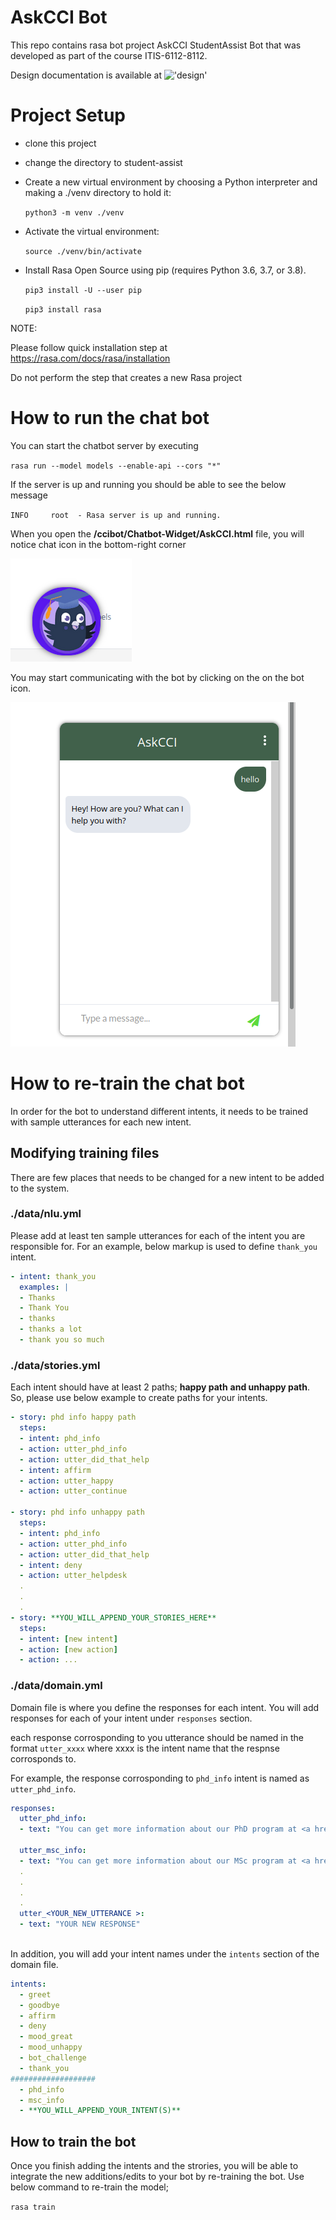 # AskCCI Bot
This repo contains rasa bot project AskCCI StudentAssist Bot that was developed as part of the course ITIS-6112-8112.

Design documentation is available at !['design'](https://docs.google.com/document/d/1saYj5444O-YRcWeuIh9C38ucAxf4pyq5ainBT8tfWe4/edit?usp=sharing)

# Project Setup
- clone this project
- change the directory to student-assist


- Create a new virtual environment by choosing a Python interpreter and making a ./venv directory to hold it:
  
  `python3 -m venv ./venv`

- Activate the virtual environment:
  
  `source ./venv/bin/activate`

- Install Rasa Open Source using pip (requires Python 3.6, 3.7, or 3.8).
  
  `pip3 install -U --user pip`
  
  `pip3 install rasa`

NOTE:

Please follow quick installation step at https://rasa.com/docs/rasa/installation

Do not perform the step that creates a new Rasa project

# How to run the chat bot
You can start the chatbot server by executing

  `rasa run --model models --enable-api --cors "*"`

If the server is up and running you should be able to see the below message

  `INFO     root  - Rasa server is up and running.`

When you open the **/ccibot/Chatbot-Widget/AskCCI.html** file, you will notice chat icon in the bottom-right corner

![bot icon](bot-icon.png)

You may start communicating with the bot by clicking on the on the bot icon.

![chat](chat-window.png)

# How to re-train the chat bot

In order for the bot to understand different intents, it needs to be trained with sample utterances for each new intent.

## Modifying training files
There are few places that needs to be changed for a new intent to be added to the system.

### ./data/nlu.yml

Please add at least ten sample utterances for each of the intent you are responsible for. For an example, below markup is used to define `thank_you` intent. 

  ```yml
  - intent: thank_you
    examples: |
    - Thanks
    - Thank You
    - thanks
    - thanks a lot 
    - thank you so much
  ```

### ./data/stories.yml

Each intent should have at least 2 paths; **happy path** **and unhappy path**. So, please use below example to create paths for your intents.

```yml
- story: phd info happy path
  steps:
  - intent: phd_info
  - action: utter_phd_info
  - action: utter_did_that_help
  - intent: affirm
  - action: utter_happy
  - action: utter_continue

- story: phd info unhappy path
  steps:
  - intent: phd_info
  - action: utter_phd_info
  - action: utter_did_that_help
  - intent: deny
  - action: utter_helpdesk
  .
  .
  .
- story: **YOU_WILL_APPEND_YOUR_STORIES_HERE**
  steps:
  - intent: [new intent]
  - action: [new action]
  - action: ...
```

### ./data/domain.yml

Domain file is where you define the responses for each intent. You will add responses for each of your intent under `responses` section.

each response corrosponding to you utterance should be named in the format `utter_xxxx` where xxxx is the intent name that the respnse corrosponds to.

For example, the response corrosponding to `phd_info` intent is named as `utter_phd_info`.

```yml
responses:
  utter_phd_info:
  - text: "You can get more information about our PhD program at <a href='https://bit.ly/3whwJFL'>Link</a>"

  utter_msc_info:
  - text: "You can get more information about our MSc program at <a href='https://bit.ly/3GMPPIV'>Link</a>"
  .
  .
  .
  .
  utter_<YOUR_NEW_UTTERANCE >:
  - text: "YOUR NEW RESPONSE"
  
```

In addition, you will add your intent names under the `intents` section of the domain file.

```yml
intents:
  - greet
  - goodbye
  - affirm
  - deny
  - mood_great
  - mood_unhappy
  - bot_challenge
  - thank_you
###################
  - phd_info
  - msc_info 
  - **YOU_WILL_APPEND_YOUR_INTENT(S)**
```

## How to train the bot

Once you finish adding the intents and the strories, you will be able to integrate the new additions/edits to your bot by re-training the bot.
Use below command to re-train the model;

`rasa train`

